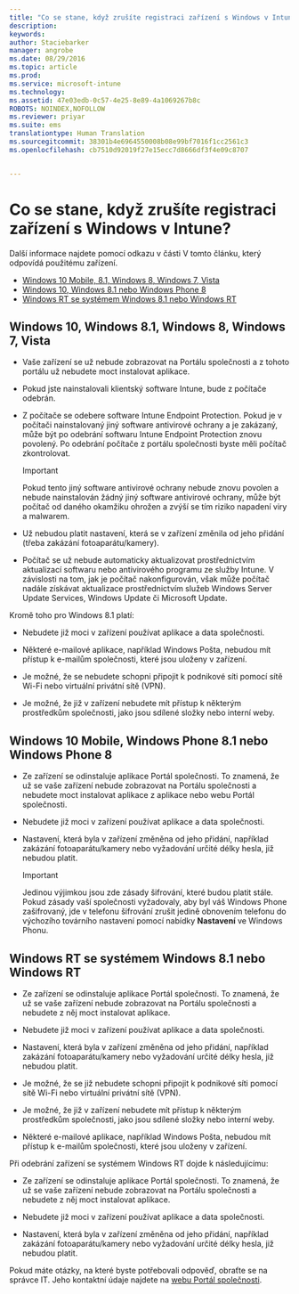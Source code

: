 ```yaml
---
title: "Co se stane, když zrušíte registraci zařízení s Windows v Intune? | Microsoft Intune"
description: 
keywords: 
author: Staciebarker
manager: angrobe
ms.date: 08/29/2016
ms.topic: article
ms.prod: 
ms.service: microsoft-intune
ms.technology: 
ms.assetid: 47e03edb-0c57-4e25-8e89-4a1069267b8c
ROBOTS: NOINDEX,NOFOLLOW
ms.reviewer: priyar
ms.suite: ems
translationtype: Human Translation
ms.sourcegitcommit: 38301b4e6964550008b08e99bf7016f1cc2561c3
ms.openlocfilehash: cb7510d92019f27e15ecc7d8666df3f4e09c8707


---
```



# Co se stane, když zrušíte registraci zařízení s Windows v Intune?

Další informace najdete pomocí odkazu v části V tomto článku, který odpovídá použitému zařízení.

- [Windows 10 Mobile, 8.1, Windows 8, Windows 7, Vista](#windows-10-mobile--8-1,-windows-8,-windows-7,-vista)
- [Windows 10, Windows 8.1 nebo Windows Phone 8](#windows-10--windows-8-1-or-windows-phone-8)
- [Windows RT se systémem Windows 8.1 nebo Windows RT](#windows-rt-running-windows-8-1-or-windows-rt)


## Windows 10, Windows 8.1, Windows 8, Windows 7, Vista

-   Vaše zařízení se už nebude zobrazovat na Portálu společnosti a z tohoto portálu už nebudete moct instalovat aplikace.

-   Pokud jste nainstalovali klientský software Intune, bude z počítače odebrán.

-   Z počítače se odebere software Intune Endpoint Protection. Pokud je v počítači nainstalovaný jiný software antivirové ochrany a je zakázaný, může být po odebrání softwaru Intune Endpoint Protection znovu povolený. Po odebrání počítače z portálu společnosti byste měli počítač zkontrolovat.

    > [!IMPORTANT]
    > Pokud tento jiný software antivirové ochrany nebude znovu povolen a nebude nainstalován žádný jiný software antivirové ochrany, může být počítač od daného okamžiku ohrožen a zvýší se tím riziko napadení viry a malwarem.

-   Už nebudou platit nastavení, která se v zařízení změnila od jeho přidání (třeba zakázání fotoaparátu/kamery).

-   Počítač se už nebude automaticky aktualizovat prostřednictvím aktualizací softwaru nebo antivirového programu ze služby Intune. V závislosti na tom, jak je počítač nakonfigurován, však může počítač nadále získávat aktualizace prostřednictvím služeb Windows Server Update Services, Windows Update či Microsoft Update.

Kromě toho pro Windows 8.1 platí:

-   Nebudete již moci v zařízení používat aplikace a data společnosti.

-   Některé e-mailové aplikace, například Windows Pošta, nebudou mít přístup k e-mailům společnosti, které jsou uloženy v zařízení.

-   Je možné, že se nebudete schopni připojit k podnikové síti pomocí sítě Wi-Fi nebo virtuální privátní sítě (VPN).

-   Je možné, že již v zařízení nebudete mít přístup k některým prostředkům společnosti, jako jsou sdílené složky nebo interní weby.

## Windows 10 Mobile, Windows Phone 8.1 nebo Windows Phone 8

-   Ze zařízení se odinstaluje aplikace Portál společnosti. To znamená, že už se vaše zařízení nebude zobrazovat na Portálu společnosti a nebudete moct instalovat aplikace z aplikace nebo webu Portál společnosti.

-   Nebudete již moci v zařízení používat aplikace a data společnosti.

-   Nastavení, která byla v zařízení změněna od jeho přidání, například zakázání fotoaparátu/kamery nebo vyžadování určité délky hesla, již nebudou platit.

    > [!IMPORTANT]
    > Jedinou výjimkou jsou zde zásady šifrování, které budou platit stále. Pokud zásady vaší společnosti vyžadovaly, aby byl váš Windows Phone zašifrovaný, jde v telefonu šifrování zrušit jedině obnovením telefonu do výchozího továrního nastavení pomocí nabídky **Nastavení** ve Windows Phonu.

## Windows RT se systémem Windows 8.1 nebo Windows RT

-   Ze zařízení se odinstaluje aplikace Portál společnosti. To znamená, že už se vaše zařízení nebude zobrazovat na Portálu společnosti a nebudete z něj moct instalovat aplikace.

-   Nebudete již moci v zařízení používat aplikace a data společnosti.

-   Nastavení, která byla v zařízení změněna od jeho přidání, například zakázání fotoaparátu/kamery nebo vyžadování určité délky hesla, již nebudou platit.

-   Je možné, že se již nebudete schopni připojit k podnikové síti pomocí sítě Wi-Fi nebo virtuální privátní sítě (VPN).

-   Je možné, že již v zařízení nebudete mít přístup k některým prostředkům společnosti, jako jsou sdílené složky nebo interní weby.

-   Některé e-mailové aplikace, například Windows Pošta, nebudou mít přístup k e-mailům společnosti, které jsou uloženy v zařízení.

Při odebrání zařízení se systémem Windows RT dojde k následujícímu:

-   Ze zařízení se odinstaluje aplikace Portál společnosti. To znamená, že už se vaše zařízení nebude zobrazovat na Portálu společnosti a nebudete z něj moct instalovat aplikace.

-   Nebudete již moci v zařízení používat aplikace a data společnosti.

-   Nastavení, která byla v zařízení změněna od jeho přidání, například zakázání fotoaparátu/kamery nebo vyžadování určité délky hesla, již nebudou platit.

Pokud máte otázky, na které byste potřebovali odpověď, obraťte se na správce IT. Jeho kontaktní údaje najdete na [webu Portál společnosti](http://portal.manage.microsoft.com).




<!--HONumber=Aug16_HO5-->


